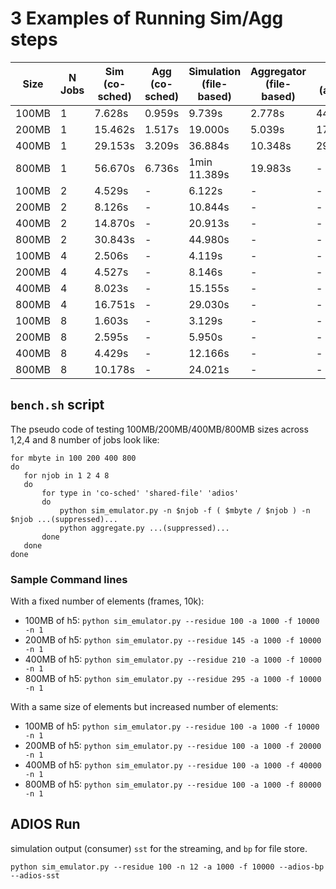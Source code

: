# 3 Examples of Running Sim/Agg steps

| Size | N Jobs | Sim (co-sched) | Agg (co-sched) | Simulation (file-based) | Aggregator (file-based) | Sim (adios) | Agg (Adios) |
| ---- | ------ | ----------------------- | ----------------------- | -------------- | -------------- | ----------- | ----------- |
| 100MB | 1   |  7.628s | 0.959s |  9.739s | 2.778s | 44.64s | 15.85s |
| 200MB | 1   | 15.462s | 1.517s |  19.000s |5.039s | 178.19s | 75.35s |
| 400MB | 1   |  29.153s | 3.209s |  36.884s | 10.348s | 299.75s | 245.79s |
| 800MB | 1   |  56.670s | 6.736s |  1min 11.389s |19.983s | -| 778.34s |
| 100MB | 2   | 4.529s | - |   6.122s |- | -| -|
| 200MB | 2   |  8.126s | - |   10.844s |- | -| -|
| 400MB | 2   | 14.870s | - |  20.913s |- | -| -|
| 800MB | 2   | 30.843s |  - |  44.980s |- | -| -|
| 100MB | 4   |  2.506s | - |  4.119s |- | -| -|
| 200MB | 4   | 4.527s |  - |  8.146s |- | -| -|
| 400MB | 4   |  8.023s | - |  15.155s |- | -| -|
| 800MB | 4   |  16.751s | -  |  29.030s |- | -| -|
| 100MB | 8   |  1.603s |- |  3.129s |- | -| -|
| 200MB | 8   |  2.595s | - |  5.950s |- | -| -|
| 400MB | 8   |  4.429s | - |  12.166s |- | -| -|
| 800MB | 8   |  10.178s | - |  24.021s |- | -| -|


## `bench.sh` script

The pseudo code of testing 100MB/200MB/400MB/800MB sizes across 1,2,4 and 8 number of jobs look like:

```
for mbyte in 100 200 400 800
do
   for njob in 1 2 4 8
   do
       for type in 'co-sched' 'shared-file' 'adios'
       do
           python sim_emulator.py -n $njob -f ( $mbyte / $njob ) -n $njob ...(suppressed)...
           python aggregate.py ...(suppressed)...
       done
   done
done
```

### Sample Command lines

With a fixed number of elements (frames, 10k):

- 100MB of h5: `python sim_emulator.py --residue 100 -a 1000 -f 10000 -n 1`
- 200MB of h5: `python sim_emulator.py --residue 145 -a 1000 -f 10000 -n 1`
- 400MB of h5: `python sim_emulator.py --residue 210 -a 1000 -f 10000 -n 1`
- 800MB of h5: `python sim_emulator.py --residue 295 -a 1000 -f 10000 -n 1`

With a same size of elements but increased number of elements:

- 100MB of h5: `python sim_emulator.py --residue 100 -a 1000 -f 10000 -n 1`
- 200MB of h5: `python sim_emulator.py --residue 100 -a 1000 -f 20000 -n 1`
- 400MB of h5: `python sim_emulator.py --residue 100 -a 1000 -f 40000 -n 1`
- 800MB of h5: `python sim_emulator.py --residue 100 -a 1000 -f 80000 -n 1`



## ADIOS Run
simulation output (consumer)
`sst` for the streaming, and `bp` for file store.
```
python sim_emulator.py --residue 100 -n 12 -a 1000 -f 10000 --adios-bp --adios-sst
```
